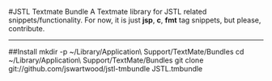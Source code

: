 #JSTL Textmate Bundle
A Textmate library for JSTL related snippets/functionality.  For now, it is just **jsp**, **c**, **fmt** tag snippets, but please, contribute.

---

##Install
	mkdir -p ~/Library/Application\ Support/TextMate/Bundles
	cd ~/Library/Application\ Support/TextMate/Bundles
	git clone git://github.com/jswartwood/jstl-tmbundle JSTL.tmbundle